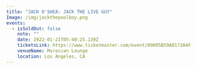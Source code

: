 ```yaml
---
title: "JACK O'SHEA: JACK THE LIVE GUY"
Image: /img/jackthepoolboy.png
events:
  - isSoldOut: false
    note: ""
    date: 2022-01-21T05:40:25.139Z
    ticketsLink: https://www.ticketmaster.com/event/09005B59AD172A4F
    venueName: Moroccan Lounge
    location: Los Angeles, CA
---
```

